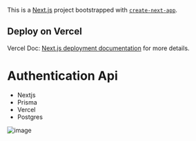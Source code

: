 This is a [Next.js](https://nextjs.org/) project bootstrapped with [`create-next-app`](https://github.com/vercel/next.js/tree/canary/packages/create-next-app).


## Deploy on Vercel


Vercel Doc: [Next.js deployment documentation](https://nextjs.org/docs/deployment) for more details.
# Authentication Api
- Nextjs
- Prisma
- Vercel
- Postgres

![image](https://github.com/CMeskita/auth-api/assets/30234377/f7b5c080-81e1-4735-8c6a-814ff290e932)


